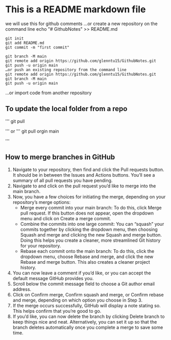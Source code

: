 # This is a README markdown file
we will use this for github comments
…or create a new repository on the command line
echo "# GithubNotes" >> README.md
```
git init
git add README.md
git commit -m "first commit"
```
```
git branch -M main
git remote add origin https://github.com/glenntu15/GithubNotes.git
git push -u origin main
…or push an existing repository from the command line
git remote add origin https://github.com/glenntu15/GithubNotes.git
git branch -M main
git push -u origin main

```
…or import code from another repository
## To update the local folder from a repo
'''
git pull 

'''
or
'''
git pull orgin main

'''
## How to merge branches in GitHub

1. Navigate to your repository, then find and click the Pull requests button. It should be in between the Issues and Actions buttons. You’ll see a summary of all pull requests you have pending.
2. Navigate to and click on the pull request you’d like to merge into the main branch.
3. Now, you have a few choices for initiating the merge, depending on your repository’s merge options:
   - Merge every commit into your main branch:
     To do this, click Merge pull request. If this button does not appear, open the dropdown menu and click on Create a merge commit.
   - Combine the commits into one large commit:
   You can “squash” your commits together by clicking the dropdown menu, then choosing Squash and merge and clicking the new Squash and merge button. Doing this helps    you create a cleaner, more streamlined Git history for your repository.
   - Rebase each commit onto the main branch:
To do this, click the dropdown menu, choose Rebase and merge, and click the new Rebase and merge button. This also creates a cleaner project history.
4. You can now leave a comment if you’d like, or you can accept the default message GitHub provides you.
5. Scroll below the commit message field to choose a Git author email address.
6. Click on Confirm merge, Confirm squash and merge, or Confirm rebase and merge, depending on which option you choose in Step 3.
7. If the merge occurs successfully, GitHub will display a note stating so. This helps confirm that you’re good to go.
8. If you’d like, you can now delete the branch by clicking Delete branch to keep things nice and neat. Alternatively, you can set it up so that the branch deletes automatically once you complete a merge to save some time.
